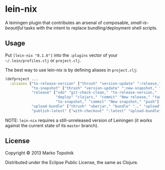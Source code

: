 # lein-nix

A leiningen plugin that contributes an arsenal of composable, *small-is-beautiful* tasks with the intent to replace bundling/deployment shell scripts.

## Usage

Put `[lein-nix "0.1.6"]` into the `:plugins` vector of your `~/.lein/profiles.clj` or `project.clj`.

The best way to use lein-nix is by defining aliases in `project.clj`:
```clojure
(defproject ...
  :aliases {"to-release-version" ["thrush" "version-update" ":release," "edit-version"]
            "to-snapshot" ["thrush" "version-update" ":new-snapshot," "edit-version"]
            "release" ["xdo" "git-check-clean," "to-release-version,"
                       "deploy" "clojars," "commit" "New release," "tag,"
                       "to-snapshot," "commit" "New snapshot," "push"]
            "upload-bundle" ["thrush" "uberjar," "bundle" ".," "upload" "bundle"]
            "publish-latest" ["with-checkout" ":latest" "upload-bundle"]})
```
NOTE: `lein-nix` requires a still-unreleased version of Leiningen (it works against the current state of its `master` branch).

## License

Copyright © 2013 Marko Topolnik

Distributed under the Eclipse Public License, the same as Clojure.
